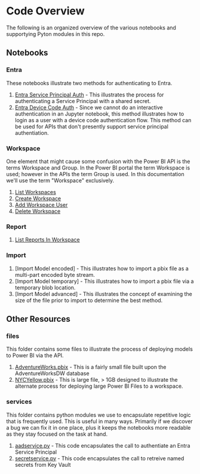 # Code Overview
The following is an organized overview of the various notebooks and supportying Pyton modules in this repo.

## Notebooks

### Entra
These notebooks illustrate two methods for authenticating to Entra.
1. [Entra Service Principal Auth](./EntraServicePrincipalAuth.ipynb) - This illustrates the process for authenticating a Service Principal with a shared secret.
1. [Entra Device Code Auth](./EntraDeviceCodeAuth.ipynb) - Since we cannot do an interactive authentication in an Jupyter notebook, this method illustrates how to login as a user with a device code authentication flow.  This method can be used for APIs that don't presently support service principal authentiation.

### Workspace
One element that might cause some confusion with the Power BI API is the terms Workspace and Group.  In the Power BI portal the term Workspace is used; however in the APIs the term Group is used.   In this documentation we'll use the term "Workspace" exclusively.
1. [List Workspaces](./ListWorkspaces.ipynb)
1. [Create Workspace](./CreateWorkspace.ipynb)
1. [Add Workspace User](./AddWorkspaceUser.ipynb)
1. [Delete Workspace](./DeleteWorkspace.ipynb)

### Report

1. [List Reports In Workspace](./ListReportsInWorkspace.ipynb)

### Import
1. [Import Model encoded] - This illustrates how to import a pbix file as a multi-part encoded byte stream.
1. [Import Model temporary] - This illustrates how to import a pbix file via a temporary blob location.
1. [Import Model advanced] - This illustrates the concept of examining the size of the file prior to import to determine the best method.

## Other Resources

### files
This folder contains some files to illustrate the process of deploying models to Power BI via the API.
1. [AdventureWorks.pbix](./files/AdventureWorks.pbix) - This is a fairly small file built upon the AdventureWorksDW database
1. [NYCYellow.pbix](./files/NYCYellow.pbix) - This is large file, > 1GB designed to illustrate the alternate process for deploying large Power BI Files to a workspace.

### services
This folder contains python modules we use to encapsulate repetitive logic that is frequently used.  This is useful in many ways.  Primarily if we discover a bug we can fix it in one place, plus it keeps the notebooks more readable as they stay focused on the task at hand.
1. [aadservice.py](./services/aadservice.py) - This code encapsulates the call to authentiate an Entra Service Principal
1. [secretservice.py](./services/secretservice.py) - This code encapsulates the call to retreive named secrets from Key Vault

